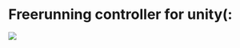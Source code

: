 # Freerunning controller for unity(:
 ![](https://github.com/GBaath/Unity-Freerunning-Tests/blob/main/freerununitydemo.gif)
